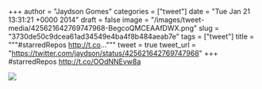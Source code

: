 
+++
author = "Jaydson Gomes"
categories = ["tweet"]
date = "Tue Jan 21 13:31:21 +0000 2014"
draft = false
image = "/images/tweet-media/425621642769747968-BegcoQMCEAAfDWX.png"
slug = "3730de50c9dcea61ad34549e4ba4f8b484aeab7e"
tags = ["tweet"]
title = """#starredRepos http://t.co..."""
tweet = true
tweet_url = "https://twitter.com/jaydson/status/425621642769747968"
+++
#starredRepos http://t.co/OOdNNEvw8a

![](/images/tweet-media/425621642769747968-BegcoQMCEAAfDWX.png)